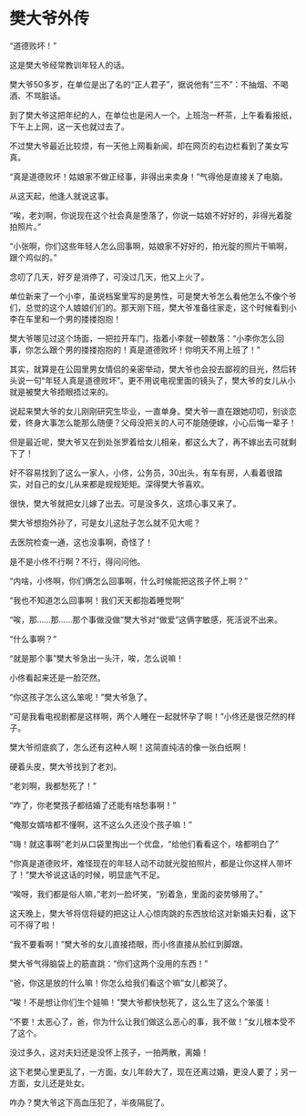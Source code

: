 樊大爷外传
==========

“道德败坏！”

这是樊大爷经常教训年轻人的话。

樊大爷50多岁，在单位是出了名的“正人君子”，据说他有“三不”：不抽烟、不喝酒、不骂脏话。

到了樊大爷这把年纪的人，在单位也是闲人一个。上班泡一杯茶，上午看看报纸，下午上上网，这一天也就过去了。

不过樊大爷最近比较烦，有一天他上网看新闻，却在网页的右边栏看到了美女写真。

“真是道德败坏！姑娘家不做正经事，非得出来卖身！”气得他是直接关了电脑。

从这天起，他逢人就说这事。

“唉，老刘啊，你说现在这个社会真是堕落了，你说一姑娘不好好的，非得光着腚拍照片。”

“小张啊，你们这些年轻人怎么回事啊，姑娘家不好好的，拍光腚的照片干嘛啊，跟个鸡似的。”

念叨了几天，好歹是消停了，可没过几天，他又上火了。

单位新来了一个小李，虽说档案里写的是男性，可是樊大爷怎么看他怎么不像个爷们，总觉的这个人娘娘们们的。那天刚下班，樊大爷准备往家走，这个时候看到小李在车里和一个男的搂搂抱抱！

樊大爷哪见过这个场面，一把拉开车门，指着小李就一顿数落：“小李你怎么回事，你怎么跟个男的搂搂抱抱的！真是道德败坏！你明天不用上班了！”

其实，就算是在公园里男女情侣的亲密举动，樊大爷也会投去鄙视的目光，然后转头说一句“年轻人真是道德败坏”。更不用说电视里面的镜头了，樊大爷的女儿从小就是被樊大爷捂眼捂过来的。

说起来樊大爷的女儿刚刚研究生毕业，一直单身。樊大爷一直在跟她叨叨，别谈恋爱，终身大事怎么能那么随便？父母没把关的人可不能随便嫁，小心后悔一辈子！

但是最近呢，樊大爷又在到处张罗着给女儿相亲，都这么大了，再不嫁出去可就剩下了！

好不容易找到了这么一家人，小佟，公务员，30出头，有车有房，人看着很踏实，对自己的女儿从来都是规规矩矩。深得樊大爷喜欢。

很快，樊大爷就把女儿嫁了出去。可是没多久，这烦心事又来了。

樊大爷想抱外孙了，可是女儿这肚子怎么就不见大呢？

去医院检查一通，这也没事啊，奇怪了！

是不是小佟不行啊？不行，得问问他。

“内啥，小佟啊，你们俩怎么回事啊，什么时候能把这孩子怀上啊？”

“我也不知道怎么回事啊！我们天天都抱着睡觉啊”

“唉，那……那……那个事做没做”樊大爷对“做爱”这俩字敏感，死活说不出来。

“什么事啊？”

“就是那个事”樊大爷急出一头汗，唉，怎么说嘛！

小佟看起来还是一脸茫然。

“你这孩子怎么这么笨呢！”樊大爷急了。

“可是我看电视剧都是这样啊，两个人睡在一起就怀孕了啊！”小佟还是很茫然的样子。

樊大爷彻底疯了，怎么还有这种人啊！这简直纯洁的像一张白纸啊！

硬着头皮，樊大爷找到了老刘。

“老刘啊，我都愁死了！”

“咋了，你老樊孩子都结婚了还能有啥愁事啊！”

“俺那女婿啥都不懂啊，这不这么久还没个孩子嘛！”

“嗨！就这事啊”老刘从口袋里掏出一个优盘，“给他们看看这个，啥都明白了”

“你真是道德败坏，难怪现在的年轻人动不动就光腚拍照片，都是让你这样人带坏了！”樊大爷说这话的时候，明显底气不足。

“唉呀，我们都是俗人嘛，”老刘一脸坏笑，“别着急，里面的姿势够用了。”

这天晚上，樊大爷将信将疑的把这让人心惊肉跳的东西放给这对新婚夫妇看，这下可不得了啦！

“我不要看啊！”樊大爷的女儿直接捂眼，而小佟直接从脸红到脚跟。

樊大爷气得脑袋上的筋直跳：“你们这两个没用的东西！”

“爸，你这是放的什么嘛！你怎么给我们看这个嘛”女儿都哭了。

“唉！不是想让你们生个娃嘛！”樊大爷都快愁死了，这么生了这么个笨蛋！

“不要！太恶心了，爸，你为什么让我们做这么恶心的事，我不做！”女儿根本受不了这个。

没过多久，这对夫妇还是没怀上孩子，一拍两散，离婚！

这下老樊心里更乱了，一方面，女儿年龄大了，现在还离过婚，更没人要了；另一方面，女儿还是处女。

咋办？樊大爷这下高血压犯了，半夜隔屁了。
